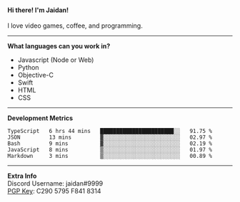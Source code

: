 #### Hi there! I'm Jaidan!
I love video games, coffee, and programming.

---
**What languages can you work in?**<br>
- Javascript (Node or Web)
- Python
- Objective-C
- Swift
- HTML
- CSS

---
**Development Metrics**<br>
<!--START_SECTION:waka-->
```text
TypeScript   6 hrs 44 mins   ███████████████████████░░   91.75 % 
JSON         13 mins         ▓░░░░░░░░░░░░░░░░░░░░░░░░   02.97 % 
Bash         9 mins          ▓░░░░░░░░░░░░░░░░░░░░░░░░   02.19 % 
JavaScript   8 mins          ▒░░░░░░░░░░░░░░░░░░░░░░░░   01.97 % 
Markdown     3 mins          ▒░░░░░░░░░░░░░░░░░░░░░░░░   00.89 % 
```
<!--END_SECTION:waka-->

---
**Extra Info**<br>
Discord Username: jaidan#9999  
[PGP Key](https://keybase.io/monotrix/pgp_keys.asc): C290 5795 F841 8314
